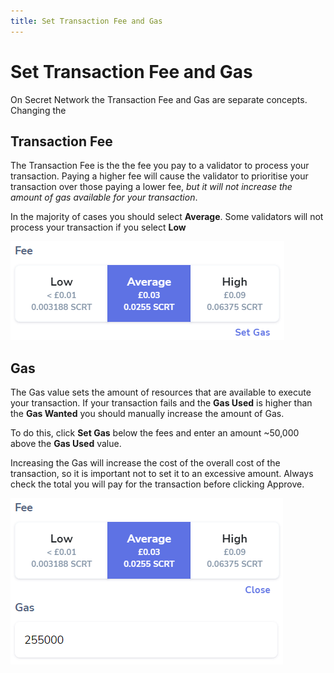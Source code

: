 ```yaml
---
title: Set Transaction Fee and Gas
---
```


# Set Transaction Fee and Gas

On Secret Network the Transaction Fee and Gas are separate concepts. Changing the 

## Transaction Fee

The Transaction Fee is the the fee you pay to a validator to process your transaction. Paying a higher fee will cause the validator to prioritise your transaction over those paying a lower fee, *but it will not increase the amount of gas available for your transaction*. 

In the majority of cases you should select **Average**. Some validators will not process your transaction if you select **Low**

![](../images/keplr-fee.png)

## Gas

The Gas value sets the amount of resources that are available to execute your transaction. If your transaction fails and the **Gas Used** is higher than the **Gas Wanted** you should manually increase the amount of Gas. 

To do this, click **Set Gas** below the fees and enter an amount ~50,000 above the **Gas Used** value.

Increasing the Gas will increase the cost of the overall cost of the transaction, so it is important not to set it to an excessive amount. Always check the total you will pay for the transaction before clicking Approve. 

![](../images/keplr-manual-gas.png)